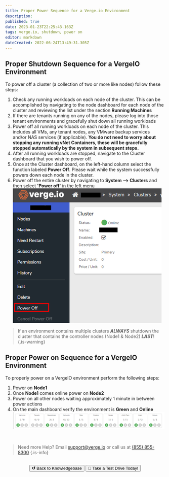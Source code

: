 ```yaml
---
title: Proper Power Sequence for a Verge.io Environment
description: 
published: true
date: 2023-01-23T22:25:43.163Z
tags: verge.io, shutdown, power on
editor: markdown
dateCreated: 2022-06-24T13:49:31.305Z
---
```


## Proper Shutdown Sequence for a VergeIO Environment

To power off a cluster (a collection of two or more like nodes) follow these steps:
1. Check any running workloads on each node of the cluster. This can be accomplished by navigating to the node dashboard for each node of the cluster and reviewing the list under the section **Running Machines**
1. If there are tenants running on any of the nodes, please log into those tenant environments and gracefully shut down all running workloads
1. Power off all running workloads on each node of the cluster. This includes all VMs, any tenant nodes, any VMware backup services and/or NAS services (if applicable).
**You do not need to worry about stopping any running vNet Containers, these will be gracefully stopped automatically by the system in subsequent steps.**
1. After all running workloads are stopped, navigate to the Cluster dashboard that you wish to power off.
1. Once at the Cluster dashboard, on the left-hand column select the function labeled **Power Off**. Please wait while the system successfully powers down each node in the cluster.
1. Power off the entire cluster by navigating to **System --> Clusters** and then select **'Power off'** in the left menu
![cluster-power-off.png](/public/cluster-power-off.png)
> If an environment contains multiple clusters _**ALWAYS**_ shutdown the cluster that contains the controller nodes (Node1 & Node2) _**LAST**_!<br>
{.is-warning}

## Proper Power on Sequence for a VergeIO Environment

To properly power on a VergeIO environment perform the following steps:
1. Power on **Node1** 
1. Once **Node1** comes online power on **Node2**
1. Power on all other nodes waiting approximately 1 minute in between power actions
1. On the main dashboard verify the environment is **Green** and **Online**
![main-dash-stoplights.png](/public/main-dash-stoplights.png)

<br>

> Need more Help? Email <a href="mailto:support@verge.io?subject=Support Inquiry" target="_blank" rel="noopener noreferrer">support@verge.io</a> or call us at <a href="tel:+855-855-8300">(855) 855-8300</a>
{.is-info}

<br>
<div style="text-align: center">
  <a href="https://wiki.verge.io/en/public/kb"><button class="button-grey"> <b>↺</b> Back to Knowledgebase</button></a>
<a href="https://www.verge.io/test-drive"><button class="button-orange">🚗 Take a Test Drive Today!</button></a>
</div>